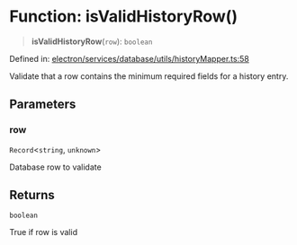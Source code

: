 # Function: isValidHistoryRow()

> **isValidHistoryRow**(`row`): `boolean`

Defined in: [electron/services/database/utils/historyMapper.ts:58](https://github.com/Nick2bad4u/Uptime-Watcher/blob/3cce0c3b352c8390536ca3c7399ece50a05faf18/electron/services/database/utils/historyMapper.ts#L58)

Validate that a row contains the minimum required fields for a history entry.

## Parameters

### row

`Record`\<`string`, `unknown`\>

Database row to validate

## Returns

`boolean`

True if row is valid
